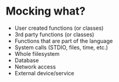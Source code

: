# Mocking what?


* User created functions (or classes)
* 3rd party functions (or classes)
* Functions that are part of the language
* System calls (STDIO, files, time, etc.)
* Whole fiilesystem
* Database
* Network access
* External device/service



